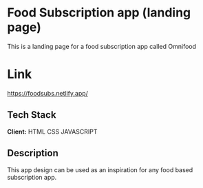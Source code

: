 
# Food Subscription app (landing page)
This is a landing page for a food subscription app called Omnifood 

# Link 
https://foodsubs.netlify.app/


## Tech Stack
**Client:** HTML CSS JAVASCRIPT


## Description
This app design can be used as an inspiration for any food based subscription app.
